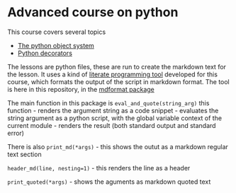 # Advanced course on python

This course covers several topics

- [The python object system](python-object-system.md)
- [Python decorators](decorator.py)

The lessons are python files, these are run to create the markdown text for the lesson.
It uses a kind of [literate programming tool](https://en.wikipedia.org/wiki/Literate_programming) developed for this course, which formats the output of the script in markdown format.
The tool is here in this repository, in the [mdformat package](https://github.com/MoserMichael/python-obj-system/tree/master/mdformat)

The main function in this package is ```eval_and_quote(string_arg)``` this function 
    - renders the argument string as a code snippet
    - evaluates the string argument as a python script, with the global variable context of the current module
    - renders the result (both standard output and standard error)

There is also ```print_md(*args)``` - this shows the outut as a markdown regular text section

```header_md(line, nesting=1)``` - this renders the line as a header

```print_quoted(*args)``` - shows the aguments as markdown quoted text

